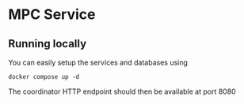 # MPC Service

## Running locally
You can easily setup the services and databases using

```
docker compose up -d
```

The coordinator HTTP endpoint should then be available at port 8080
